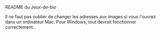 README du Jeux-de-bio

Il ne faut pas oublier de changer les adresses aux images si vous l'ouvrez dans un ordinateur Mac. Pour Windows, tout devrait fonctionner correctement.
